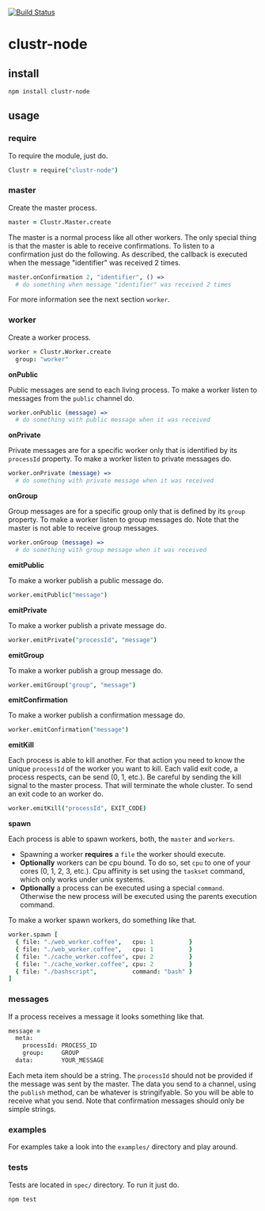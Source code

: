 [![Build Status](https://travis-ci.org/zyndiecate/clustr-node.png)](https://travis-ci.org/zyndiecate/clustr-node)



# clustr-node



## install

```
npm install clustr-node
```



## usage

### require

To require the module, just do.
```coffeescript
Clustr = require("clustr-node")
```



### master

Create the master process.
```coffeescript
master = Clustr.Master.create
```



The master is a normal process like all other workers. The only special thing
is that the master is able to receive confirmations. To listen to a confirmation
just do the following. As described, the callback is executed when the message
"identifier" was received 2 times.
```coffeescript
master.onConfirmation 2, "identifier", () =>
  # do something when message "identifier" was received 2 times
```

For more information see the next section `worker`.



### worker

Create a worker process.
```coffeescript
worker = Clustr.Worker.create
  group: "worker"
```


__onPublic__

Public messages are send to each living process. To make a worker listen to
messages from the `public` channel do.
```coffeescript
worker.onPublic (message) =>
  # do something with public message when it was received
```



__onPrivate__

Private messages are for a specific worker only that is identified by its
`processId` property. To make a worker listen to private messages do.
```coffeescript
worker.onPrivate (message) =>
  # do something with private message when it was received
```



__onGroup__

Group messages are for a specific group only that is defined by its `group`
property. To make a worker listen to group messages do. Note that the master
is not able to receive group messages.
```coffeescript
worker.onGroup (message) =>
  # do something with group message when it was received
```



__emitPublic__

To make a worker publish a public message do.
```coffeescript
worker.emitPublic("message")
```



__emitPrivate__

To make a worker publish a private message do.
```coffeescript
worker.emitPrivate("processId", "message")
```



__emitGroup__

To make a worker publish a group message do.
```coffeescript
worker.emitGroup("group", "message")
```



__emitConfirmation__

To make a worker publish a confirmation message do.
```coffeescript
worker.emitConfirmation("message")
```



__emitKill__

Each process is able to kill another. For that action you need to know the
unique `processId` of the worker you want to kill. Each valid exit code, a
process respects, can be send (0, 1, etc.). Be careful by sending the kill
signal to the master process. That will terminate the whole cluster. To send
an exit code to an worker do.
```coffeescript
worker.emitKill("processId", EXIT_CODE)
```



__spawn__

Each process is able to spawn workers, both, the `master` and `workers`.

- Spawning a worker __requires__ a `file` the worker should execute.
- __Optionally__ workers can be cpu bound. To do so, set `cpu` to one of your
cores (0, 1, 2, 3, etc.). Cpu affinity is set using the `taskset` command,
which only works under unix systems.
- __Optionally__ a process can be executed using a special `command`. Otherwise
the new process will be executed using the parents execution command.

To make a worker spawn workers, do
something like that.
```coffeescript
worker.spawn [
  { file: "./web_worker.coffee",   cpu: 1          }
  { file: "./web_worker.coffee",   cpu: 1          }
  { file: "./cache_worker.coffee", cpu: 2          }
  { file: "./cache_worker.coffee", cpu: 2          }
  { file: "./bashscript",          command: "bash" }
]
```



### messages

If a process receives a message it looks something like that.
```coffeescript
message =
  meta:
    processId: PROCESS_ID
    group:     GROUP
  data:        YOUR_MESSAGE
```

Each meta item should be a string. The `processId` should not be provided if
the message was sent by the master. The data you send to a channel, using the
`publish` method, can be whatever is stringifyable. So you will be able to
receive what you send. Note that confirmation messages should only be simple
strings.



### examples

For examples take a look into the `examples/` directory and play around.



### tests

Tests are located in `spec/` directory. To run it just do.
```
npm test
```
